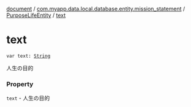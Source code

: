 [document](../../index.md) / [com.myapp.data.local.database.entity.mission_statement](../index.md) / [PurposeLifeEntity](index.md) / [text](./text.md)

# text

`var text: `[`String`](https://kotlinlang.org/api/latest/jvm/stdlib/kotlin/-string/index.html)

人生の目的

### Property

`text` - 人生の目的